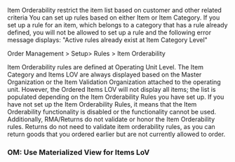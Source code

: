 Item Orderability 
	restrict the item list based on customer and other related criteria
You can set up rules based on either Item or Item Category. If you set up a rule for an
item, which belongs to a category that has a rule already defined, you will not be
allowed to set up a rule and the following error message displays: "Active rules already exist at Item Category Level"

Order Management > Setup> Rules > Item Orderability

Item Orderability rules are defined at Operating Unit Level. The Item Category and Items LOV are always
displayed based on the Master Organization or the Item Validation Organization
attached to the operating unit. However, the Ordered Items LOV will not display all
items; the list is populated depending on the Item Orderability Rules you have set up. If
you have not set up the Item Orderability Rules, it means that the Item Orderability
functionality is disabled or the functionality cannot be used. Additionally,
RMA/Returns do not validate or honor the Item Orderability rules. Returns do not need
to validate item orderability rules, as you can return goods that you ordered earlier but
are not currently allowed to order.

### OM: Use Materialized View for Items LoV
